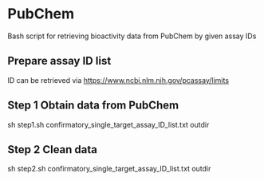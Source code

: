 # PubChem
Bash script for retrieving bioactivity data from PubChem by given assay IDs

## Prepare assay ID list
ID can be retrieved via https://www.ncbi.nlm.nih.gov/pcassay/limits

## Step 1 Obtain data from PubChem
sh step1.sh confirmatory_single_target_assay_ID_list.txt outdir

## Step 2 Clean data
sh step2.sh confirmatory_single_target_assay_ID_list.txt outdir
